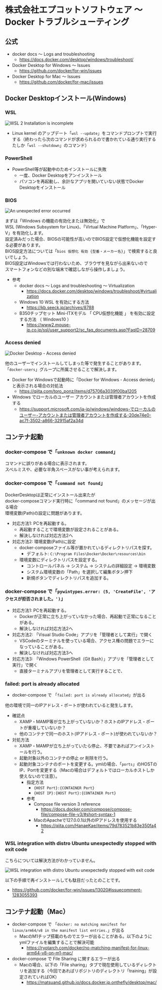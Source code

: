 # 株式会社エプコットソフトウェア ～ Docker トラブルシューティング

## 公式

- docker docs 〜 Logs and troubleshooting
  - <https://docs.docker.com/desktop/windows/troubleshoot/>
- Docker Desktop for Windows 〜 Issues
  - <https://github.com/docker/for-win/issues>
- Docker Desktop for Mac 〜 Issues
  - <https://github.com/docker/for-mac/issues>

## Docker Desktopインストール(Windows)

### WSL

![WSL 2 Installation is incomplete](./images/docker-wsl-error.png)  

- Linux kernel のアップデート「`wsl --update`」をコマンドプロンプトで実行する（終わったら次のコマンドが求められるので書かれている通り実行する  
  たしか「`wsl --shutdown`」のコマンド）

### PowerShell

- PowerShell等が起動中のためインストールに失敗
  - 一度、Docker Desktopをアンインストール
  - パソコンを再起動し、余計なアプリを開いていない状態でDocker Desktopをインストール

### BIOS

![An unexpected error occurred](./images/docker-bios-error.png)  

まずは「Windows の機能の有効化または無効化」で  
WSL (Windows Subsystem for Linux)、「Virtual Machine Platform」、「Hyper-V」を有効化します。  
設定済みだった場合、BIOSの可能性が高いのでBIOS設定で仮想化機能を設定する必要があります。  
BIOS設定方法については「`bios 仮想化 有効 {型番・メーカー名}`」で検索すると良いでしょう。  
BIOS設定はWindowsでは行わないため、ブラウザを見ながら出来ないので  
スマートフォンなどの別な端末で確認しながら操作しましょう。

- 参考
  - docker docs 〜 Logs and troubleshooting 〜 Virtualization
    - <https://docs.docker.com/desktop/windows/troubleshoot/#virtualization>
  - Windows 10 WSL を有効にする方法
    - <https://kb.seeck.jp/archives/8788>
  - B350チップセット Mini-ITXモデル 「 CPU仮想化機能 」 を有効に設定する方法 （ Windows10 ）
    - <https://www2.mouse-jp.co.jp/ssl/user_support2/sc_faq_documents.asp?FaqID=28709>

### Access denied

![Docker Desktop - Access denied](./images/docker-desktop-access-denied.png)  

他のユーザーでインストールしてしまった等で発生することがあります。  
「`docker-users`」グループに所属させることで解決します。  

- Docker for Windowsで起動時に「Docker for Windows - Access denied」と表示される場合の対処法
  - <https://qiita.com/toro_ponz/items/d75706a3039f00ba1205>
- Windows でローカルのユーザー アカウントまたは管理者アカウントを作成する
  - <https://support.microsoft.com/ja-jp/windows/windows-でローカルのユーザー-アカウントまたは管理者アカウントを作成する-20de74e0-ac7f-3502-a866-32915af2a34d>

## コンテナ起動

### docker-compose で「`unknown docker command`」

コマンドに誤りがある場合に表示されます。  
スペルミスや、必要な半角スペースがない事が考えられます。  

### docker-compose で「`command not found`」

DockerDesktopは正常にインストール出来たが  
docker-composeコマンド実行時に「command not found」のメッセージが出る場合  
環境変数(Path)の設定に問題があります。

- 対応方法1: PCを再起動する。
  - 再起動することで環境変数が設定されることがある。
  - 解決しなければ対応方法2へ
- 対応方法2: 環境変数(Path)に設定
  - docker-composeファイル等が置かれているディレクトリパスを探す。
    - デフォルト: `C:\Program Files\Docker\Docker\resources\bin`
  - 環境変数にディレクトリパスを設定する。
    - コントロールパネル → システム → システムの詳細設定 → 環境変数
    - システム環境変数の「Path」を選択して編集ボタン押下
    - 新規ボタンでディレクトリパスを追加する。

### docker-compose で「`pywintypes.error: (5, 'CreateFile', 'アクセスが拒否されました。')`」

- 対応方法1: PCを再起動する。
  - Dockerが正常に立ち上がっていなかった場合、再起動で正常になることがある。
  - 解決しなければ対応方法2へ
- 対応方法2: 「Visual Studio Code」アプリを「管理者として実行」で開く
  - VSCodeのターミナルを使っている場合、アクセス権の問題でエラーになっていることがある。
  - 解決しなければ対応方法3へ
- 対応方法3: 「Windows PowerShell（Git Bash）」アプリを「管理者として実行」で開く
  - 直接ターミナルアプリを管理者として実行することで、

### failed: port is already allocated

- docker-compose で 「`failed: port is already allocated`」が出る

他の環境で同一のIPアドレス・ポートが使われていると発生します。  

- 確認点
  - XAMP・MAMP等が立ち上がっていないか？ホストのIPアドレス・ポートが重複していないか？
  - 他のコンテナで同一のホスト(IPアドレス・ポート)が使われていないか？
- 対処方法
  - XAMP・MAMPが立ち上がっていたら停止、不要であればアンインストールを行う。
  - 起動対象以外のコンテナの停止 or 削除を行う。
  - 起動対象コンテナのポートを変更する。ymlの場合、「`ports`」のHOSTのIP、Portを変更する（Macの場合はデフォルトではローカルホストしか使えないので注意）。
    - 指定方法
      - `{HOST Port}:{CONTAINER Port}`
      - `{HOST IP}:{HOST Port}:{CONTAINER Port}`
    - 参考
      - Compose file version 3 reference
        - <https://docs.docker.com/compose/compose-file/compose-file-v3/#short-syntax-1>
      - MacのApacheで127.0.0.1以外のIPアドレスを使用する
        - <https://qiita.com/HanaeKae/items/79d783521b83e350fa42>

### WSL integration with distro Ubuntu unexpectedly stopped with exit code

こちらについては解決方法がわかっていません。  

![WSL integration with distro Ubuntu unexpectedly stopped with exit code](./images/docker-desktop-wsl-integration-with-distro-ubuntu-unexpectedly-stopped-with-exit-code.png)  

以下の手順で再インストールしても駄目だったとのことです。  

- <https://github.com/docker/for-win/issues/13020#issuecomment-1283055393>

## コンテナ起動（Mac）

- docker-compose で 「`docker: no matching manifest for linux/arm64/v8 in the manifest list entries.`」が出る
  - MacのM1チップ搭載のものでエラーが出ることがある。以下のようにymlファイルを編集することで解決可能
    - <https://ryotarch.com/docker/no-matching-manifest-for-linux-arm64-v8-on-m1-mac/>
- docker-compose で File Sharing に関するエラーが出る
  - Macの場合、以下の「File sharing」タブで現在使用しているディレクトリを追加する（今回であればリポジトリのディレクトリ「training」が設定されていればOK）
    - <https://matsuand.github.io/docs.docker.jp.onthefly/desktop/mac/>
